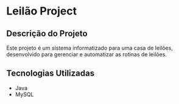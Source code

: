 # Leilão Project

## Descrição do Projeto
Este projeto é um sistema informatizado para uma casa de leilões, desenvolvido para gerenciar e automatizar as rotinas de leilões.

## Tecnologias Utilizadas
- Java
- MySQL
